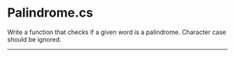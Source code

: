 # Palindrome.cs
Write a function that checks if a given word is a palindrome. Character case should be ignored.
<hr>
